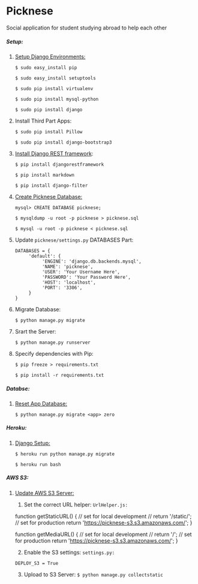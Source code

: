 Picknese
========

Social application for student studying abroad to help each other

##### Setup:
1. [Setup Django Environments:](http://usunyu.com/note/2014/12/06/setup-django/)

     ```$ sudo easy_install pip```
     
     ```$ sudo easy_install setuptools```
     
     ```$ sudo pip install virtualenv```
     
     ```$ sudo pip install mysql-python```
     
     ```$ sudo pip install django```
     
2. Install Third Part Apps:

     ```$ sudo pip install Pillow```
     
     ```$ sudo pip install django-bootstrap3 ```

3. [Install Django REST framework](http://www.django-rest-framework.org/#installation):

     ```$ pip install djangorestframework```

     ```$ pip install markdown```

     ```$ pip install django-filter```
     
4. [Create Picknese Database:](http://usunyu.com/note/2014/12/07/mysql-tips/)

     ```mysql> CREATE DATABASE picknese;```

     ```$ mysqldump -u root -p picknese > picknese.sql```

     ```$ mysql -u root -p picknese < picknese.sql```


5. Update ```picknese/settings.py``` DATABASES Part:

     ```
     DATABASES = {
          'default': {
               'ENGINE': 'django.db.backends.mysql',
               'NAME': 'picknese',
               'USER': 'Your Username Here',
               'PASSWORD': 'Your Password Here',
               'HOST': 'localhost',
               'PORT': '3306',
          }
     }
     ```
6. Migrate Database:

     ```$ python manage.py migrate```

7. Srart the Server:

     ```$ python manage.py runserver```

8. Specify dependencies with Pip:

     ```$ pip freeze > requirements.txt```
     
     ```$ pip install -r requirements.txt```

##### Databse:
1. [Reset App Database:](http://stackoverflow.com/questions/25606879/how-to-migrate-back-from-initial-migration-in-django-1-7)

     ```$ python manage.py migrate <app> zero```

##### Heroku:
1. [Django Setup:](https://devcenter.heroku.com/articles/getting-started-with-django)

     ```$ heroku run python manage.py migrate```

     ```$ heroku run bash```

##### AWS S3:
1. [Update AWS S3 Server:](https://devcenter.heroku.com/articles/s3-upload-python)

     1) Set the correct URL helper:
     ```UrlHelper.js:```

     function getStaticURL() {
         // set for local development
         // return '/static/';
         // set for production
         return 'https://picknese-s3.s3.amazonaws.com/';
     }

     function getMediaURL() {
         // set for local development
         // return '/';
         // set for production
         return 'https://picknese-s3.s3.amazonaws.com/';
     }

     2) Enable the S3 settings:
     ```settings.py:```

     ```DEPLOY_S3 = True```

     3) Upload to S3 Server:
     ```$ python manage.py collectstatic```
